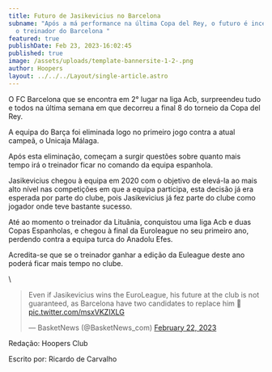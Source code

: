 ```yaml
---
title: Futuro de Jasikevicius no Barcelona
subname: "Após a má performance na última Copa del Rey, o futuro é incerto para
  o treinador do Barcelona "
featured: true
publishDate: Feb 23, 2023-16:02:45
published: true
image: /assets/uploads/template-bannersite-1-2-.png
author: Hoopers
layout: ../../../Layout/single-article.astro
---
```

<!--StartFragment-->

O FC Barcelona que se encontra em 2° lugar na liga Acb, surpreendeu tudo e todos na última semana em que decorreu a final 8 do torneio da Copa del Rey. 



A equipa do Barça foi eliminada logo no primeiro jogo contra a atual campeã, o Unicaja Málaga. 

Após esta eliminação, começam a surgir questões sobre quanto mais tempo irá o treinador ficar no comando da equipa espanhola.



Jasikevicius chegou à equipa em 2020 com o objetivo de elevá-la ao mais alto nível nas competições em que a equipa participa, esta decisão já era esperada por parte do clube, pois Jasikevicius já fez parte do clube como jogador onde teve bastante sucesso.

Até ao momento o treinador da Lituânia, conquistou uma liga Acb e duas Copas Espanholas, e chegou à final da Euroleague no seu primeiro ano, perdendo contra a equipa turca do Anadolu Efes.



Acredita-se que se o treinador ganhar a edição da Euleague deste ano poderá ficar mais tempo no clube.

\
<!--StartFragment-->

<blockquote class="twitter-tweet"><p lang="en" dir="ltr">Even if Jasikevicius wins the EuroLeague, his future at the club is not guaranteed, as Barcelona have two candidates to replace him 👀 <a href="https://t.co/msxVKZIXLG">pic.twitter.com/msxVKZIXLG</a></p>&mdash; BasketNews (@BasketNews_com) <a href="https://twitter.com/BasketNews_com/status/1628340988912492546?ref_src=twsrc%5Etfw">February 22, 2023</a></blockquote> <script async src="https://platform.twitter.com/widgets.js" charset="utf-8"></script>

<!--EndFragment-->

R﻿edação: Hoopers Club

E﻿scrito por: Ricardo de Carvalho

<!--EndFragment-->